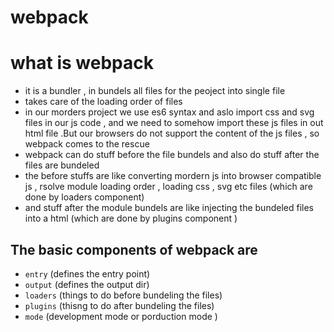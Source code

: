 # webpack 

# what is webpack 
- it is a bundler , in bundels all files for the peoject into single file 
- takes care of the loading order of files 
- in our morders project we use es6 syntax and aslo import css and svg files in our js code , and we need to somehow import these js files in out html file .But our browsers do not support the content of the js files , so webpack comes to the rescue  
- webpack can do stuff before the file bundels and also do stuff after the files are bundeled 
- the before stuffs are like converting mordern js into browser compatible js , rsolve module loading order , loading css , svg etc files (which are done by loaders component)
- and stuff after the module bundels are like injecting the bundeled files into a html (which are done by plugins component )
## The basic components of webpack are 
- `entry` (defines the entry point) 
- `output` (defines the output dir)
- `loaders` (things to do before bundeling the files)
- `plugins` (thisng to do after bundeling the files)
- `mode` (development mode or porduction mode )


